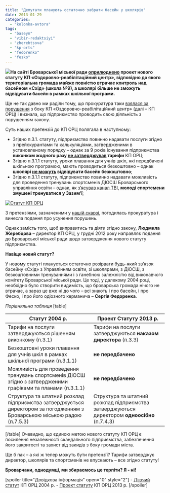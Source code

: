 ```yaml
---
title: "Депутати планують остаточно забрати басейн у школярів"
date: 2013-01-29
categories: 
  - "kolonka-avtora"
tags: 
  - "baseyn"
  - "vibir-redaktsiyi"
  - "zherebtsova"
  - "kp-orts"
  - "fedorenko"
  - "fesko"
---
```


**[![](https://mpz.brovary.org/wp-content/uploads/2013/01/collage1.jpg)](https://mpz.brovary.org/wp-content/uploads/2013/01/collage1.jpg)На сайті Броварської міської ради [оприлюднено](http://docs.pravo-znaty.org.ua/p6617/25.01.2013) проект нового статуту КП «Оздоровчо-реабілітаційний центр», відповідно до якого територіальна громада майже повністю втрачає контроль над басейном «Схід» (школа №9), а школярі більше не зможуть відвідувати басейн в рамках шкільної програми.**

Ще не так давно ми раділи тому, що прокуратура таки [взялася за порушення](https://mpz.brovary.org/prokuratura-viyavila-porushennya-u-roboti-kp-ozdorovcho-reabilitatsiyniy-tsentr/) з боку КП «Оздоровчо-реабілітаційний центр» (далі – КП ОРЦ) і визнала, що підприємство проводить свою діяльність з порушенням закону.

Суть наших претензій до КП ОРЦ полягала в наступному:

- Згідно п.3.1. статуту, підприємство повинно надавати послуги згідно з прейскурантами та калькуляціями, затвердженими в установленому порядку – однак за 9 років існування підприємства **виконком жодного разу [не затверджував](https://mpz.brovary.org/tarifi-kp-ozdorovcho-reabilitatsiyniy-tsentr-u-vilnomu-plavanni/) тарифи** КП ОРЦ;
- Згідно п.3.1.1 статуту, уроки плавання для учнів шкіл, які передбачені шкільною програмою, мають проводиться безкоштовно – однак **школярі [не можуть](http://lb.ua/news/2011/12/12/127585_imenem_azarova.html) відвідувати басейн безкоштовно**;
- Згідно п.3.1.1 статуту, підприємство повинно надавати можливість для проведення тренувань спортсменів ДЮСШ Броварського управління освіти – однак, як [з’ясував канал ТВІ](https://mpz.brovary.org/yak-telekanal-tvi-znimav-syujet-pro-brovarsky-baseyny/), **молоді спортсмени змушені тренуватися у Зазим’ї**;

[![Статут КП ОРЦ](https://mpz.brovary.org/wp-content/uploads/2013/01/status.jpg)](https://mpz.brovary.org/wp-content/uploads/2013/01/status.jpg)

З претензіями, зазначеними у [нашій скарзі](https://mpz.brovary.org/wp-content/uploads/2013/01/DA0001.jpg), погодилась прокуратура і винесла подання про усунення порушень.

Однак замість того, щоб виправитись та діяти згідно закону, **Людмила Жеребцова** – директор КП ОРЦ, у грудні 2012 року направляє подання до Броварської міської ради щодо затвердження нового статуту підприємства.

**Навіщо новий статут?**

У новому статуті планується остаточно розірвати будь-який зв’язок басейну «Схід» з Управлінням освіти, зі школярами, з ДЮСШ, з безкоштовними тренуваннями і з ганебною залежністю від виконавчого комітету Броварської міської ради. Це тоді, у далекому 2004 році, необхідно було створити видимість, що броварська громада нічого не втрачає, а зараз це вже ні до чого – всі знають і про басейн, і про Феско, і про його одіозного керманича – **Сергія Федоренка**.

_Порівняльна таблиця_ \[table\]

|   **Статут 2004 р.**   |   **Проект Статуту 2013 р.**   |
| --- | --- |
| Тарифи на послуги затверджуються рішенням виконкому (п.3.1) | Тарифи на послуги затверджуються **наказом директора** (п.3.3) |
| Безкоштовні уроки плавання для учнів шкіл в рамках шкільної програми (п.3.1.1) | **не передбачено** |
| Можливість для проведення тренувань спортсменів ДЮСШ згідно з затвердженими графіками та планами (п.3.1.1) | **не передбачено** |
| Структура та штатний розклад підприємства затверджується директором за погодженням з Броварською міською радою (п.7.5.3) | Структура та штатний розклад підприємства затверджуються директором **одноосібно** (п.7.4.3) |

\[/table\] Очевидно, що єдиною метою нового статуту КП ОРЦ є посилення незалежності скандального підприємства, забезпечення його закритості та захист від закидів з боку громади міста.

Ще б пак – а які ж тепер можуть бути претензії? Тарифи затверджує директор, школярів та спортсменів не впускають – все згідно статуту!

**Броварчани, однодумці, ми збираємось це терпіти? Я - ні!**

\[spoiler title="Довідкова інформація" open="0" style="2"\] - [Діючий статут](https://mpz.brovary.org/wp-content/uploads/2012/11/Statut.pdf) КП ОРЦ 2004 р. - [Проект статуту](http://docs.pravo-znaty.org.ua/f?u=https%3A%2F%2Fskydrive.live.com%2Fredir%3Fresid%3D72571393D4771099!281%26amp%3Bauthkey%3D!AChK93KWlgXFf0A) КП ОРЦ 2013 р. \[/spoiler\]
